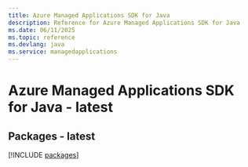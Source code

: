 ```yaml
---
title: Azure Managed Applications SDK for Java
description: Reference for Azure Managed Applications SDK for Java
ms.date: 06/11/2025
ms.topic: reference
ms.devlang: java
ms.service: managedapplications
---
```

# Azure Managed Applications SDK for Java - latest
## Packages - latest
[!INCLUDE [packages](managed-applications-index.md)]